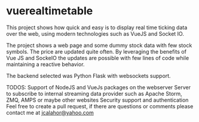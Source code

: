 # vuerealtimetable
This project shows how quick and easy is to display real time ticking data over the web, using modern technologies such as VueJS and Socket IO.

The project shows a web page and some dummy stock data with few stock symbols. The price are updated quite often. By leveraging the benefits of Vue JS and SockeIO the updates are possible with few lines of code while maintaining a reactive behavior.

The backend selected was Python Flask with websockets support.

TODOS:
Support of NodeJS and VueJs packages on the webserver
Server to subscribe to internal streaming data provider such as Apache Storm, ZMQ, AMPS or maybe other websites
Security support and authentication
Feel free to create a pull request, if there are questions or comments please contact me at jcalahor@yahoo.com
